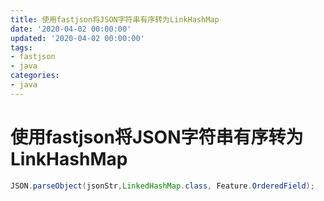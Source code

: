 ```yaml
---
title: 使用fastjson将JSON字符串有序转为LinkHashMap
date: '2020-04-02 00:00:00'
updated: '2020-04-02 00:00:00'
tags:
- fastjson
- java
categories:
- java
---
```


# 使用fastjson将JSON字符串有序转为LinkHashMap

```java
JSON.parseObject(jsonStr,LinkedHashMap.class, Feature.OrderedField);
```
